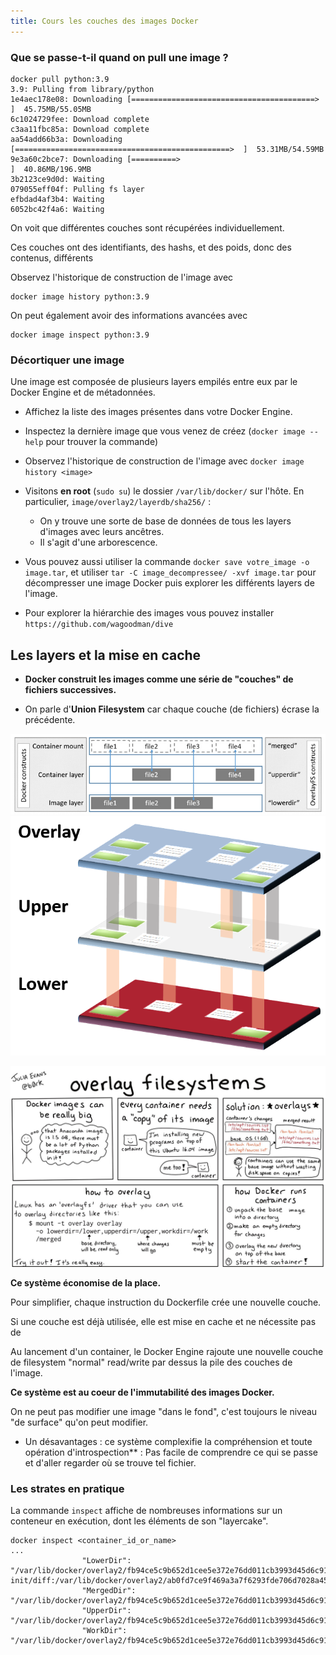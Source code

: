 ```yaml
---
title: Cours les couches des images Docker
---
```


<!-- ## Objectifs pédagogiques
  - Identifier les strates qui composent une image docker
  - Comprendre comment les étapes du Dockerfile commandent les couches

![](../assets/images/docker-cycle.jpg)

--- -->

### Que se passe-t-il quand on pull une image ?

```shell
docker pull python:3.9
3.9: Pulling from library/python
1e4aec178e08: Downloading [=========================================>         ]  45.75MB/55.05MB
6c1024729fee: Download complete 
c3aa11fbc85a: Download complete 
aa54add66b3a: Downloading [================================================>  ]  53.31MB/54.59MB
9e3a60c2bce7: Downloading [==========>                                        ]  40.86MB/196.9MB
3b2123ce9d0d: Waiting 
079055eff04f: Pulling fs layer 
efbdad4af3b4: Waiting 
6052bc42f4a6: Waiting 

```
On voit que différentes couches sont récupérées individuellement.

Ces couches ont des identifiants, des hashs, et des poids, donc des contenus, différents

Observez l'historique de construction de l'image avec 

```shell
docker image history python:3.9
```

On peut également avoir des informations avancées avec 

```shell
docker image inspect python:3.9
```

<!-- --- -->

### Décortiquer une image

Une image est composée de plusieurs layers empilés entre eux par le Docker Engine et de métadonnées.

- Affichez la liste des images présentes dans votre Docker Engine.

- Inspectez la dernière image que vous venez de créez (`docker image --help` pour trouver la commande)

- Observez l'historique de construction de l'image avec `docker image history <image>`

- Visitons **en root** (`sudo su`) le dossier `/var/lib/docker/` sur l'hôte. En particulier, `image/overlay2/layerdb/sha256/` :

  - On y trouve une sorte de base de données de tous les layers d'images avec leurs ancêtres.
  - Il s'agit d'une arborescence.

- Vous pouvez aussi utiliser la commande `docker save votre_image -o image.tar`, et utiliser `tar -C image_decompressee/ -xvf image.tar` pour décompresser une image Docker puis explorer les différents layers de l'image.

- Pour explorer la hiérarchie des images vous pouvez installer `https://github.com/wagoodman/dive`

<!-- --- -->



## Les layers et la mise en cache

- **Docker construit les images comme une série de "couches" de fichiers successives.**

- On parle d'**Union Filesystem** car chaque couche (de fichiers) écrase la précédente.

![](../assets/images/overlay_constructs.jpg)
![](../assets/images/OverlayFS_Image.png) 
  
![](../assets/images/overlay.jpeg) 
  

**Ce système économise de la place.**

Pour simplifier, chaque instruction du Dockerfile crée une nouvelle couche.

Si une couche est déjà utilisée, elle est mise en cache et ne nécessite pas de 

Au lancement d'un container, le Docker Engine rajoute une nouvelle couche de filesystem "normal" read/write par dessus la pile des couches de l'image.

**Ce système est au coeur de l'**immutabilité** des images Docker.** 

On ne peut pas modifier une image "dans le fond", c'est toujours le niveau "de surface" qu'on peut modifier.
  

- Un désavantages : ce système complexifie la compréhension et toute opération d'introspection** : Pas facile de comprendre ce qui se passe et d'aller regarder où se trouve tel fichier.


### Les strates en pratique

La commande `inspect` affiche de nombreuses informations sur un conteneur en exécution, dont les éléments de son "layercake".

```shell
docker inspect <container_id_or_name>
...
                "LowerDir": "/var/lib/docker/overlay2/fb94ce5c9b652d1cee5e372e76dd011cb3993d45d6c91f6c5de4d59d33afb9c2-init/diff:/var/lib/docker/overlay2/ab0fd7ce9f469a3a7f6293fde706d7028a45d5ac377224ede0a65af133385149/diff:/var/lib/docker/overlay2/21f47d9ce63dba375dc372c6bd3ad7dabb0219dccb3174d4201cbe049de1234d/diff:/var/lib/docker/overlay2/51fc7c14a3d976ef7d13b9373c902f1d7ce08cdce6f96a493aa74ac98664f773/diff:/var/lib/docker/overlay2/01a6a79a4b75eddd63b52f5a93a67345caaf62313fe081a8e3ea57b2c315a598/diff:/var/lib/docker/overlay2/40070b4000942701b6a9df6537c89ee50d7bf4777615f80d17cd6b476c70ec96/diff:/var/lib/docker/overlay2/82a250b1fb6486d14b1de2c9787d2569f4204108639adfc801a82845863a314d/diff:/var/lib/docker/overlay2/48ba460a8f37e832fda1f53eee0d084dc7fd6402aa430d567be477cc49e66ffe/diff",
                "MergedDir": "/var/lib/docker/overlay2/fb94ce5c9b652d1cee5e372e76dd011cb3993d45d6c91f6c5de4d59d33afb9c2/merged",
                "UpperDir": "/var/lib/docker/overlay2/fb94ce5c9b652d1cee5e372e76dd011cb3993d45d6c91f6c5de4d59d33afb9c2/diff",
                "WorkDir": "/var/lib/docker/overlay2/fb94ce5c9b652d1cee5e372e76dd011cb3993d45d6c91f6c5de4d59d33afb9c2/work"

```
